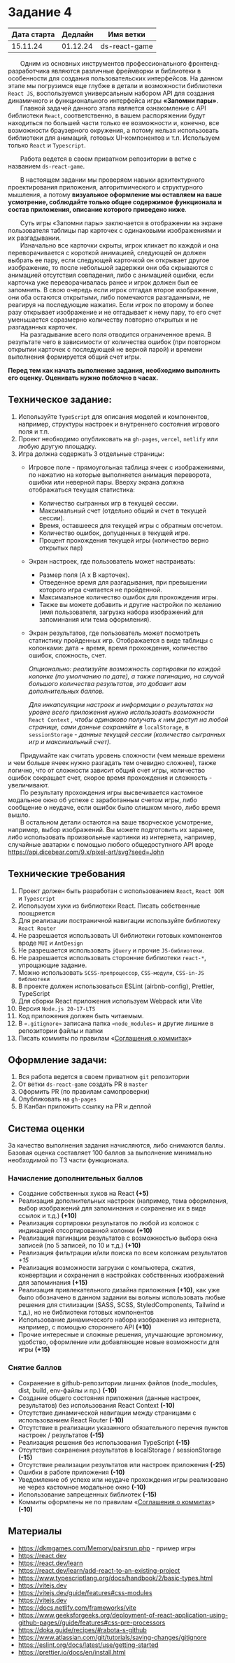 # Задание 4

|Дата старта|Дедлайн|Имя ветки|
|--|--|--|
|15.11.24|01.12.24|ds-react-game|

&emsp;&emsp;Одним из основных инструментов профессионального фронтенд-разработчика являются различные фреймворки и библиотеки в особенности для создания пользовательских интерфейсов. На данном этапе мы погрузимся еще глубже в детали и возможности библиотеки `React JS`, воспользуемся универсальным набором API для создания динамичного и функционального интерфейса игры **«Запомни пары»**.\
&emsp;&emsp;Главной задачей данного этапа является ознакомление с API библиотеки `React`, соответственно, в вашем распоряжении будут находиться по большей части только ее возможности и, конечно, все возможности браузерного окружения, а потому нельзя использовать библиотеки для анимаций, готовых UI-компонентов и т.п. Используем только `React` и `Typescript`. 

&emsp;&emsp;Работа ведется в своем приватном репозитории в ветке с названием `ds-react-game`.

&emsp;&emsp;В настоящем задании мы проверяем навыки архитектурного проектирования приложения, алгоритмического и структурного мышления, а потому **визуальное оформление мы оставляем на ваше усмотрение, соблюдайте только общее содержимое функционала и состав приложения, описание которого приведено ниже**.

&emsp;&emsp;Суть игры «Запомни пары» заключается в отображении на экране пользователя таблицы пар карточек с одинаковыми изображениями и их разгадывании.\
&emsp;&emsp;Изначально все карточки скрыты, игрок кликает по каждой и она переворачивается с короткой анимацией, следующей он должен выбрать ее пару, если следующей карточкой он открывает другое изображение, то после небольшой задержки они оба скрываются с анимацией отсутствия совпадения, либо с анимацией ошибки, если карточка уже переворачивалась ранее и игрок должен был ее запомнить. В свою очередь если игрок отгадал второе изображение, они оба остаются открытыми, либо помечаются разгаданными, не реагируя на последующие нажатия. Если игрок по второму и более разу открывает изображение и не отгадывает к нему пару, то его счет уменьшается соразмерно количеству повторно открытых и не разгаданных карточек.\
&emsp;&emsp;На разгадывание всего поля отводится ограниченное время. В результате чего в зависимости от количества ошибок (при повторном открытии карточек с последующей не верной парой) и времени выполнения формируется общий счет игры.

**Перед тем как начать выполнение задания, необходимо выполнить его оценку. Оценивать нужно поблочно в часах.**

## Техническое задание:
1.	Используйте `TypeScript` для описания моделей и компонентов, например, структуры настроек и внутреннего состояния игрового поля и т.п.
2.	Проект необходимо опубликовать на `gh-pages`, `vercel`, `netlify` или любую другую площадку.
3.	Игра должна содержать 3 отдельные страницы:
	*	Игровое поле - прямоугольная таблица ячеек с изображениями, по нажатию на которые выполняется анимация переворота, ошибки или неверной пары.
Вверху экрана должна отображаться текущая статистика:
		+ Количество сыгранных игр в текущей сессии.
		+ Максимальный счет (отдельно общий и счет в текущей сессии).
		+ Время, оставшееся для текущей игры с обратным отсчетом.
		+ Количество ошибок, допущенных в текущей игре.
		+ Процент прохождения текущей игры (количество верно открытых пар)
     
	*	Экран настроек, где пользователь может настраивать:
		+ Размер поля (A x B карточек).
		+ Отведенное время для разгадывания, при превышении которого игра считается не пройденной.
		+ Максимальное количество ошибок для прохождения игры.
		+ Также вы можете добавить и другие настройки по желанию (имя пользователя, загрузка набора изображений для запоминания или тема оформления).
	
	*	Экран результатов, где пользователь может посмотреть статистику пройденных игр. Отображается в виде таблицы с колонками: дата + время, время прохождения, количество ошибок, сложность, счет.

		*Опционально: реализуйте возможность сортировки по каждой колонке (по умолчанию по дате), а также пагинацию, на случай большого количества результатов, это добавит вам дополнительных баллов.*
  	
  		*Для инкапсуляции настроек и информации о результатах на уровне всего приложения нужно использовать возможности* `React Context` *, чтобы одинаково получать к ним доступ на любой странице, сами данные сохраняйте в* `localStorage`, в `sessionStorage` - *данные текущей сессии (количество сыгранных игр и максимальный счет).*

&emsp;&emsp;Придумайте как считать уровень сложности (чем меньше времени и чем больше ячеек нужно разгадать тем очевидно сложнее), также логично, что от сложности зависит общий счет игры, количество ошибок сокращает счет, скорое время прохождения и сложность - увеличивают.\
&emsp;&emsp;По результату прохождения игры высвечивается кастомное модальное окно об успехе с заработанным счетом игры, либо сообщение о неудаче, если ошибок было слишком много, либо время вышло.\
&emsp;&emsp;В остальном детали остаются на ваше творческое усмотрение, например, выбор изображений. Вы можете подготовить их заранее, либо использовать произвольные картинки из интернета, например, случайные аватарки с помощью любого общедоступного API вроде https://api.dicebear.com/9.x/pixel-art/svg?seed=John

## Технические требования
1.	Проект должен быть разработан с использованием `React`, `React DOM` и `Typescript`
2.	Используем хуки из библиотеки React. Писать собственные поощряется
3.	Для реализации постраничной навигации используйте библиотеку `React Router`
4.	Не разрешается использовать UI библиотеки готовых компонентов вроде `MUI` и `AntDesign`
5.	Не разрешается использовать `jQuery` и прочие `JS-библиотеки`.
6.	Не разрешается использовать сторонние библиотеки `react-*`, упрощающие задание.
7.	Можно использовать `SCSS-препроцессор`, `CSS-модули`, `CSS-in-JS библиотеки`
8.	В проекте должен использоваться ESLint (airbnb-config), Prettier, TypeScript
9.	Для сборки React приложения используем Webpack или Vite
10.	Версия `Node.js 20-17-LTS`
11.	Код приложения должен быть читаемым.
12.	В `«.gitignore»` записана папка `«node_modules»` и другие лишние в репозитории файлы и папки
13.	Писать коммиты по правилам «[Соглашения о коммитах](https://www.conventionalcommits.org/ru/v1.0.0/)»

## Оформление задачи:
1.	Вся работа ведется в своем приватном `git` репозитории
2.	От ветки `ds-react-game` создать PR в `master`
3.	Оформить PR (по правилам самопроверки)
4.	Опубликовать на `gh-pages`
5.	В Канбан приложить ссылку на PR и деплой

## Система оценки
За качество выполнения задания начисляются, либо снимаются баллы. Базовая оценка составляет 100 баллов за выполнение минимально необходимой по ТЗ части функционала.
### Начисление дополнительных баллов
* Создание собственных хуков на React **(+5)**
* Реализация дополнительных настроек (например, тема оформления, выбор изображений для запоминания и сохранение их в виде ссылок и т.д.) **(+10)**
* Реализация сортировки результатов по любой из колонок с индикацией отсортированной колонки **(+10)**
* Реализация пагинации результатов с возможностью выбора окна записей (по 5 записей, по 10 и т.д.) **(+10)**
* Реализация фильтрации и/или поиска по всем колонкам результатов *+15*
* Реализация возможности загрузки с компьютера, сжатия, конвертации и сохранения в настройках собственных изображений для запоминания **(+15)**
* Реализация привлекательного дизайна приложения **(+10)**, как уже было обозначено в данном задании вы вольны использовать любые решения для стилизации (SASS, SCSS, StyledComponents, Tailwind и т.д.), но не библиотеки готовых компонентов
* Использование динамического набора изображения из интернета, например, с помощью стороннего API **(+10)**
* Прочие интересные и сложные решения, улучшающие эргономику, удобство, оформление или добавляющие новые возможности для игры **(+15)**
### Снятие баллов
* Сохранение в github-репозитории лишних файлов (node_modules, dist, build, env-файлы и пр.) **(-10)**
* Создание общего состояния приложения (данные настроек, результатов) без использования React Context **(-10)**
* Отсутствие динамической навигации между страницами с использованием React Router **(-10)**
* Отсутствие в реализации указанного обязательного перечня пунктов настроек / результатов **(-15)**
* Реализация решения без использования TypeScript **(-15)**
* Отсутствие сохранения результатов в localStorage / sessionStorage **(-15)**
* Отсутствие реализации результатов или настроек приложения **(-25)**
* Ошибки в работе приложения **(-10)**
* Уведомление об успехе или неудаче прохождения игры реализовано не через кастомное модальное окно **(-10)**
* Использование запрещенных библиотек **(-15)**
* Коммиты оформлены не по правилам «[Соглашения о коммитах](https://www.conventionalcommits.org/ru/v1.0.0/)» **(-10)**

## Материалы
+ https://dkmgames.com/Memory/pairsrun.php - пример игры
+ https://react.dev
+ https://react.dev/learn
+ https://react.dev/learn/add-react-to-an-existing-project
+ https://www.typescriptlang.org/docs/handbook/2/basic-types.html
+ https://vitejs.dev
+ https://vitejs.dev/guide/features#css-modules
+ https://vitejs.dev
+ https://docs.netlify.com/frameworks/vite
+ https://www.geeksforgeeks.org/deployment-of-react-application-using-github-pages//guide/features#css-pre-processors
+ https://doka.guide/recipes/#rabota-s-github
+ https://www.atlassian.com/git/tutorials/saving-changes/gitignore
+ https://eslint.org/docs/latest/use/getting-started
+ https://prettier.io/docs/en/install.html



